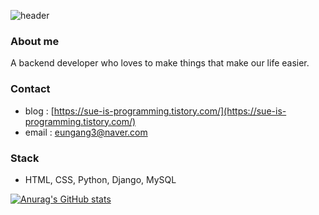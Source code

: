 ![header](https://capsule-render.vercel.app/api?type=transparent&color=auto&height=200&section=header&text=Yeseul%20Cho&fontColor=000000&descAlignY=70&fontSize=60)

### About me
A backend developer who loves to make things that make our life easier.

### Contact
- blog : [https://sue-is-programming.tistory.com/](https://sue-is-programming.tistory.com/)
- email : eungang3@naver.com

### Stack
- HTML, CSS, Python, Django, MySQL

[![Anurag's GitHub stats](https://github-readme-stats.vercel.app/api?username=eungang3&show_icons=true)](https://github.com/anuraghazra/github-readme-stats)
